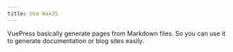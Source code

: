 ```yaml
---
title: Use WaxJS
---
```


VuePress basically generate pages from Markdown files. So you can use it to generate documentation or blog sites easily.
